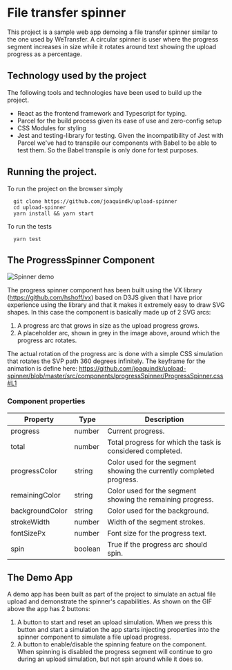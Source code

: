 # File transfer spinner

This project is a sample web app demoing a file transfer spinner similar to the one used by WeTransfer. A circular spinner is user where the progress segment increases in size while it rotates around text showing the upload progress as a percentage.

## Technology used by the project

The following tools and technologies have been used to build up the project.

* React as the frontend framework and Typescript for typing.
* Parcel for the build process given its ease of use and zero-config setup
* CSS Modules for styling
* Jest and testing-library for testing. Given the incompatibility of Jest with Parcel we've had to transpile our components with Babel to be able to test them. So the Babel transpile is only done for test purposes.

## Running the project.

To run the project on the browser simply

```
  git clone https://github.com/joaquindk/upload-spinner
  cd upload-spinner
  yarn install && yarn start
```

To run the tests

```
  yarn test
```



## The ProgressSpinner Component

![Spinner demo](doc/spinner-demo.gif)

The progress spinner component has been built using the VX library (https://github.com/hshoff/vx) based on D3JS given that I have prior experience using the library and that it makes it extremely easy to draw SVG shapes. In this case the component is basically made up of 2 SVG arcs:

1. A progress arc that grows in size as the upload progress grows.
2. A placeholder arc, shown in grey in the image above, around which the progress arc rotates.

The actual rotation of the progress arc is done with a simple CSS simulation that rotates the SVP path 360 degrees infinitely. The keyframe for the animation is define here: https://github.com/joaquindk/upload-spinner/blob/master/src/components/progressSpinner/ProgressSpinner.css#L1


### Component properties

| Property        | Type        | Description|
| --------------- | ----------- | --------|
| progress        | number      | Current progress.|
| total           | number      | Total progress for which the task is considered completed.|
| progressColor   | string      | Color used for the segment showing the currently completed progress.|
| remainingColor  | string      | Color used for the segment showing the remaining progress.|
| backgroundColor | string      | Color used for the background.|
| strokeWidth     | number      | Width of the segment strokes.|
| fontSizePx      | number      | Font size for the progress text.|
| spin            | boolean     | True if the progress arc should spin.|


## The Demo App

A demo app has been built as part of the project to simulate an actual file upload and demonstrate the spinner's capabilities. As shown on the GIF above the app has 2 buttons:

1. A button to start and reset an upload simulation. When we press this button and start a simulation the app starts injecting properties into the spinner component to simulate a file upload progress.
2. A button to enable/disable the spinning feature on the component. When spinning is disabled the progress segment will continue to gro during an upload simulation, but not spin around while it does so.
